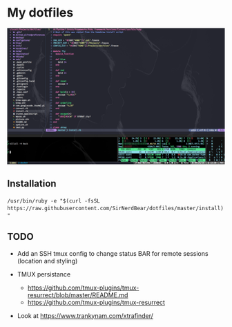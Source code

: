 # My dotfiles

![Screenshot of my terminal](https://raw.githubusercontent.com/SirNerdBear/dotfiles/master/ss.png)

## Installation

```/usr/bin/ruby -e "$(curl -fsSL https://raw.githubusercontent.com/SirNerdBear/dotfiles/master/install)"```

## TODO

* Add an SSH tmux config to change status BAR for remote sessions (location and styling)

* TMUX persistance
  * https://github.com/tmux-plugins/tmux-resurrect/blob/master/README.md
  * https://github.com/tmux-plugins/tmux-resurrect

* Look at https://www.trankynam.com/xtrafinder/
